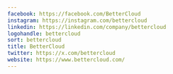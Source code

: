 ```yaml
---
facebook: https://facebook.com/BetterCloud
instagram: https://instagram.com/bettercloud
linkedin: https://linkedin.com/company/bettercloud
logohandle: bettercloud
sort: bettercloud
title: BetterCloud
twitter: https://x.com/bettercloud
website: https://www.bettercloud.com/
---
```

